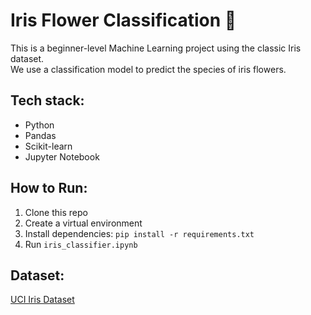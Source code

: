# Iris Flower Classification 🌸

This is a beginner-level Machine Learning project using the classic Iris dataset.  
We use a classification model to predict the species of iris flowers.

## Tech stack:
- Python
- Pandas
- Scikit-learn
- Jupyter Notebook

## How to Run:
1. Clone this repo
2. Create a virtual environment
3. Install dependencies: `pip install -r requirements.txt`
4. Run `iris_classifier.ipynb`

## Dataset:
[UCI Iris Dataset](https://archive.ics.uci.edu/ml/datasets/iris)
